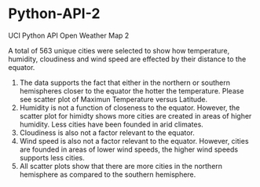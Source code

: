 # Python-API-2
UCI Python API Open Weather Map 2

A total of 563 unique cities were selected to show how temperature, humidity, cloudiness and wind speed are effected by their distance to the equator.

1. The data supports the fact that either in the northern or southern hemispheres closer to the equator the hotter the temperature. Please see scatter plot of Maximun Temperature versus Latitude.
2. Humidity is not a function of closeness to the equator.  However, the scatter plot for himidty shows more cities are created in areas of higher humidity. Less cities have been founded in arid climates.
3. Cloudiness is also not a factor relevant to the equator. 
4. Wind speed is also not a factor relevant to the equator. However, cities are founded in areas of lower wind speeds, the higher wind speeds supports less cities.
5. All scatter plots show that there are more cities in the northern hemisphere as compared to the southern hemisphere.

